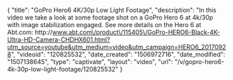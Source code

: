 {
    "title": "GoPro Hero6 4K\/30p Low Light Footage",
    "description": "In this video we take a look at some footage shot on a GoPro Hero 6 at 4k\/30p with image stabilization engaged.  See more details on the Hero 6 at Abt.com: http:\/\/www.abt.com\/product\/115405\/GoPro-HERO6-Black-4K-Ultra-HD-Camera-CHDHX601.html?utm_source=youtube&utm_medium=video&utm_campaign=HERO6_20170928",
    "videoid": "120825532",
    "date_created": "1506972716",
    "date_modified": "1507138645",
    "type": "captivate",
    "layout": "video",
    "url": "\/v\/gopro-hero6-4k-30p-low-light-footage\/120825532"
}